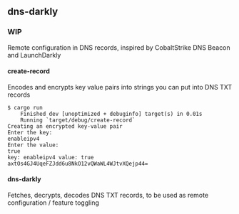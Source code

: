 ## dns-darkly

### WIP 

Remote configuration in DNS records, inspired by CobaltStrike DNS Beacon and LaunchDarkly


#### create-record
Encodes and encrypts key value pairs into strings you can put into DNS TXT records

```
$ cargo run
    Finished dev [unoptimized + debuginfo] target(s) in 0.01s
    Running `target/debug/create-record`
Creating an encrypted key-value pair
Enter the key:
enableipv4
Enter the value:
true
key: enableipv4 value: true
axtOs4GJ4UqeFZJdd6u8NkO12vQWaWL4WJtvXQejp44=
```


#### dns-darkly
Fetches, decrypts, decodes DNS TXT records, to be used as remote configuration / feature toggling
